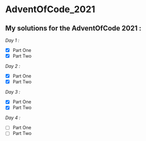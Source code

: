 AdventOfCode_2021
=================

## My solutions for the AdventOfCode 2021 :

*Day 1 :*
- [x] Part One
- [x] Part Two

*Day 2 :*
- [x] Part One
- [x] Part Two

*Day 3 :*
- [x] Part One
- [x] Part Two

*Day 4 :*
- [ ] Part One
- [ ] Part Two
